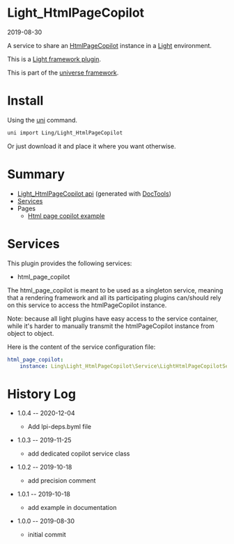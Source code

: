 Light_HtmlPageCopilot
===========
2019-08-30



A service to share an [HtmlPageCopilot](https://github.com/lingtalfi/HtmlPageTools/blob/master/doc/api/Ling/HtmlPageTools/Copilot/HtmlPageCopilot.md) instance in a [Light](https://github.com/lingtalfi/Light) environment.


This is a [Light framework plugin](https://github.com/lingtalfi/Light/blob/master/doc/pages/plugin.md).


This is part of the [universe framework](https://github.com/karayabin/universe-snapshot).


Install
==========
Using the [uni](https://github.com/lingtalfi/universe-naive-importer) command.
```bash
uni import Ling/Light_HtmlPageCopilot
```

Or just download it and place it where you want otherwise.






Summary
===========
- [Light_HtmlPageCopilot api](https://github.com/lingtalfi/Light_HtmlPageCopilot/blob/master/doc/api/Ling/Light_HtmlPageCopilot.md) (generated with [DocTools](https://github.com/lingtalfi/DocTools))
- [Services](#services)
- Pages
    - [Html page copilot example](https://github.com/lingtalfi/Light_HtmlPageCopilot/blob/master/doc/pages/html-page-copilot-example.md)



Services
=========


This plugin provides the following services:

- html_page_copilot


The html_page_copilot is meant to be used as a singleton service, meaning that a rendering framework
and all its participating plugins can/should rely on this service to access the htmlPageCopilot instance.

Note: because all light plugins have easy access to the service container, while it's harder to manually transmit
the htmlPageCopilot instance from object to object. 



Here is the content of the service configuration file:

```yaml
html_page_copilot:
    instance: Ling\Light_HtmlPageCopilot\Service\LightHtmlPageCopilotService

```




History Log
=============

- 1.0.4 -- 2020-12-04

    - Add lpi-deps.byml file

- 1.0.3 -- 2019-11-25

    - add dedicated copilot service class

- 1.0.2 -- 2019-10-18

    - add precision comment
    
- 1.0.1 -- 2019-10-18

    - add example in documentation
    
- 1.0.0 -- 2019-08-30

    - initial commit